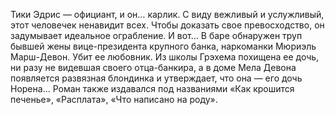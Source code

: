 <!--2017-06-01 21:18:31-->
Тики Эдрис — официант, и он… карлик. С виду вежливый и услужливый, этот человечек ненавидит всех. Чтобы доказать свое превосходство, он задумывает идеальное ограбление. И вот… В баре обнаружен труп бывшей жены вице-президента крупного банка, наркоманки Мюриэль Марш-Девон. Убит ее любовник. Из школы Грэхема похищена ее дочь, ни разу не видевшая своего отца-банкира, а в доме Мела Девона появляется развязная блондинка и утверждает, что она — его дочь Норена…
    Роман также издавался под названиями «Как крошится печенье», «Расплата», «Что написано на роду».